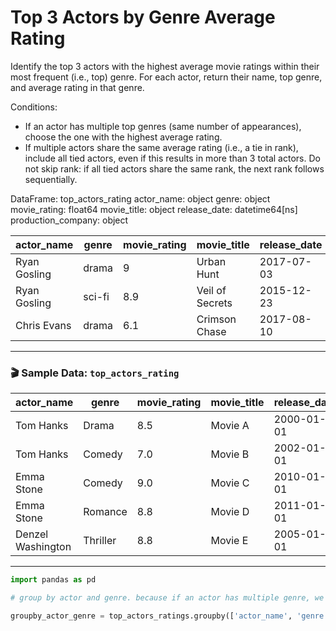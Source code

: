 # Top 3 Actors by Genre Average Rating

Identify the top 3 actors with the highest average movie ratings within their most frequent (i.e., top) genre. For each actor, return their name, top genre, and average rating in that genre.

Conditions:
* If an actor has multiple top genres (same number of appearances), choose the one with the highest average rating.
* If multiple actors share the same average rating (i.e., a tie in rank), include all tied actors, even if this results in more than 3 total actors. Do not skip rank: if all tied actors share the same rank, the next rank follows sequentially.

DataFrame: top_actors_rating
actor_name: object
genre: object
movie_rating: float64
movie_title: object
release_date: datetime64[ns]
production_company: object

|actor_name|genre|movie_rating|movie_title|release_date|production_company|
|--- |--- |--- |---  |---  |---  |
|Ryan Gosling|drama|9|Urban Hunt|2017-07-03|Google|
|Ryan Gosling|sci-fi|8.9|Veil of Secrets| 2015-12-23| Apple|
|Chris Evans|drama|6.1|Crimson Chase|2017-08-10|Apple|

---

### 🎬 Sample Data: `top_actors_rating`

| actor_name        | genre    | movie_rating | movie_title | release_date | production_company |
|-------------------|----------|---------------|--------------|---------------|---------------------|
| Tom Hanks         | Drama    | 8.5           | Movie A      | 2000-01-01    | Studio 1            |
| Tom Hanks         | Comedy   | 7.0           | Movie B      | 2002-01-01    | Studio 1            |
| Emma Stone        | Comedy   | 9.0           | Movie C      | 2010-01-01    | Studio 2            |
| Emma Stone        | Romance  | 8.8           | Movie D      | 2011-01-01    | Studio 2            |
| Denzel Washington | Thriller | 8.8           | Movie E      | 2005-01-01    | Studio 3            |

---

```python
import pandas as pd

# group by actor and genre. because if an actor has multiple genre, we take one with highest average rating

groupby_actor_genre = top_actors_ratings.groupby(['actor_name', 'genre']).agg(count_genre=('genre':'count'), avg_rating=('movie_rating':'mean')).reset_index()
```
